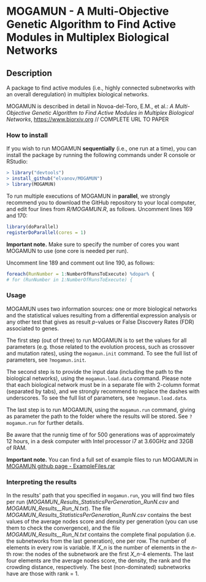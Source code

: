 # MOGAMUN - A Multi-Objective Genetic Algorithm to Find Active Modules in Multiplex Biological Networks

## Description

A package to find active modules (i.e., highly connected subnetworks with an overall deregulation) in multiplex biological networks. 

MOGAMUN is described in detail in Novoa-del-Toro, E.M., et al.: *A Multi-Objective Genetic Algorithm to Find Active Modules in Multiplex Biological Networks*, https://www.biorxiv.org // COMPLETE URL TO PAPER

### How to install

If you wish to run MOGAMUN **sequentially** (i.e., one run at a time), you can install the package by running the following commands under R console or RStudio:

```R
> library("devtools")
> install_github("elvanov/MOGAMUN")
> library(MOGAMUN)
```

To run multiple executions of MOGAMUN in **parallel**, we strongly recommend you to download the GitHub repository to your local computer, and edit four lines from *R/MOGAMUN.R*, as follows. Uncomment lines 169 and 170:

```R
library(doParallel)
registerDoParallel(cores = 1)
```
**Important note.** Make sure to specify the number of cores you want MOGAMUN to use (one core is needed per run).

Uncomment line 189 and comment out line 190, as follows:

```R
foreach(RunNumber = 1:NumberOfRunsToExecute) %dopar% {
# for (RunNumber in 1:NumberOfRunsToExecute) {
```

### Usage

MOGAMUN uses two information sources: one or more biological networks and the statistical values resulting from a differential expression analysis or any other test that gives as result *p*-values or False Discovery Rates (FDR) associated to genes. 

The first step (out of three) to run MOGAMUN is to set the values for all parameters (e.g. those related to the evolution process, such as crossover and mutation rates), using the `mogamun.init` command. To see the full list of parameters, see `?mogamun.init`. 

The second step is to provide the input data (including the path to the biological networks), using the `mogamun.load.data` command. Please note that each biological network must be in a separate file with 2-column format (separated by tabs), and we strongly recommend to replace the dashes with underscores. To see the full list of parameters, see `?mogamun.load.data`.

The last step is to run MOGAMUN, using the `mogamun.run` command, giving as parameter the path to the folder where the results will be stored. See `?mogamun.run` for further details.

Be aware that the runnig time of for 500 generations was of approximately 12 hours, in a desk computer with Intel processor i7 at 3.60GHz and 32GB of RAM.

**Important note.** You can find a full set of example files to run MOGAMUN in [MOGAMUN github page - ExampleFiles.rar](https://github.com/elvanov/MOGAMUN)


### Interpreting the results

In the results' path that you specified in `mogamun.run`, you will find two files per run (*MOGAMUN_Results_StatisticsPerGeneration_RunN.csv* and *MOGAMUN_Results__Run_N.txt*). The file *MOGAMUN_Results_StatisticsPerGeneration_RunN.csv* contains the best values of the average nodes score and density per generation (you can use them to check the convergence), and the file *MOGAMUN_Results__Run_N.txt* contains the complete final population (i.e. the subnetworks from the last generation), one per row. The number of elements in every row is variable. If *X_n* is the number of elements in the *n*-th row: the nodes of the subnetwork are the first *X_n*-4 elements. The last four elements are the average nodes score, the density, the rank and the crowding distance, respectively. The best (non-dominated) subnetworks have are those with rank = 1. 


